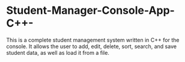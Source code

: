 # Student-Manager-Console-App-C++-
This is a complete student management system written in C++ for the console.   It allows the user to add, edit, delete, sort, search, and save student data, as well as load it from a file.
